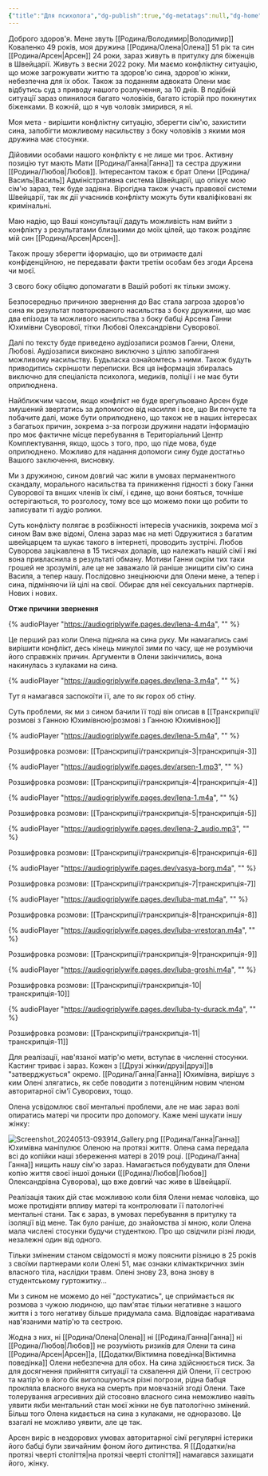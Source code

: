```yaml
---
{"title":"Для психолога","dg-publish":true,"dg-metatags":null,"dg-home":true,"permalink":"/dlya-psihologa/","tags":["gardenEntry"],"dgPassFrontmatter":true,"noteIcon":""}
---
```


Доброго здоров'я.
Мене звуть [[Родина/Володимир\|Володимир]] Коваленко 49 років, моя дружина [[Родина/Олена\|Олена]] 51 рік та син [[Родина/Арсен\|Арсен]]  24 роки, зараз живуть в притулку для біженців в Швейцарії.  Живуть з весни 2022 року. Ми маємо конфліктну ситуацію, що може загрожувати життю та здоров'ю сина, здоров'ю жінки, небезпечна для їх обох. Також за поданням адвоката Олени має відбутись суд з приводу нашого розлучення, за 10 днів.  В подібній ситуації зараз опинилося багато чоловіків, багато історій про покинутих  біженками.  В кожній, що я чув чоловік змирився, я ні.

Моя мета - вирішити конфліктну ситуацію, зберегти сім'ю, захистити сина, запобігти можливому насильству з боку чоловіків з якими моя дружина має стосунки. 

Дійовими особами нашого конфлікту є не лише ми троє. Активну позицію тут мають Мати [[Родина/Ганна\|Ганна]] та сестра дружини [[Родина/Любов\|Любов]]. Інтересантом  також є брат Олени [[Родина/Василь\|Василь]] Адміністративна система Швейцарії, що опікує мою сім'ю зараз, теж буде задіяна. Вірогідна також участь правової системи Швейцарії, так як дії учасників конфлікту можуть бути кваліфіковані як кримінальні. 

Маю надію, що Ваші консультації дадуть можливість нам вийти з конфлікту з результатами  близькими до моїх цілей, що також розділяє мій син [[Родина/Арсен\|Арсен]].

Також прошу зберегти іформацію, що ви отримаєте далі конфіденційною, не передавати факти третім особам без згоди Арсена чи моєї. 

З свого боку обіцяю допомагати в Вашій роботі як тільки зможу.

Безпосередньо причиною звернення до Вас стала загроза здоров'ю сина як результат повторюваного насильства з боку дружини, що має два епізоди та можливого насильства з боку бабці Арсена Ганни Юхимівни Суворової, тітки Любові Олександрівни Суворової. 

Далі по тексту буде приведено аудіозаписи розмов Ганни, Олени, Любові. Аудіозаписи виконано виключно з ціллю запобігання можливому насильству. Будьласка ознайомтесь з ними. Також будуть приводитись скріншоти переписки. Вся ця інформація збиралась виключно для спеціаліста психолога, медиків, поліції і не має бути оприлюднена.

Найближчим часом, якщо конфлікт не буде врегульовано Арсен буде змушений звертатись за допомогою від насилля і все, що Ви почуєте та побачите далі, може бути оприлюднено, що також не в наших інтересах з багатьох причин, зокрема з-за погрози дружини надати інформацію про моє фактичне місце перебування в Територіальний Центр Комплектування, якщо, щось з того, про, що піде мова, буде оприлюднено. Можливо для надання допомоги сину буде достатньо Вашого заключення, висновку. 

Ми з дружиною, сином довгий час жили в умовах перманентного скандалу, морального насильства та приниження гідності з боку Ганни Суворової та внших членів їх сімї, і  єдине, що вони бояться, точніше остерігаються, то розголосу, тому все що можемо поки що робити то записувати ті аудіо ролики.

Суть конфлікту полягає в розбіжності інтересів учасників, зокрема мої з сином Вам вже відомі, Олена зараз має на меті Одружитися з багатим швейцарцем та шукає такого в інтернеті, проводить зустрічі. Любов Суворова зацікавлена в 15 тисячах доларів, що належать нашій сімї і які вона привласнила в результаті обману. Мотиви Ганни окрім тих таки грошей не зрозумілі, але це не заважало їй раніше знищити сім'ю сина Василя, а тепер нашу. Послідовно знецінюючи для Олени мене, а тепер і сина, підміняючи їй цілі на свої. Обирає для неї  сексуальних партнерів. Нових і нових.

**Отже причини звернення**

{% audioPlayer "https://audiogriplywife.pages.dev/lena-4.m4a", "" %}

Це перший раз коли Олена підняла на сина руку. Ми намагались самі вирішити конфлікт, десь кінець минулої зими по часу, ще не розуміючи його справжніх причин. Аргументи в Олени закінчились, вона накинулась з кулаками на сина.

{% audioPlayer "https://audiogriplywife.pages.dev/lena-3.m4a", "" %}

Тут я намагався заспокоїти її, але то як горох об стіну.

Суть проблеми, як ми з сином бачили її тоді він описав в [[Транскрипції/розмові з Ганною Юхимівною\|розмові з Ганною Юхимівною]]


{% audioPlayer "https://audiogriplywife.pages.dev/lena-5.m4a", "" %}

Розшифровка розмови: [[Транскрипції/транскрипція-3\|транскрипція-3]]

{% audioPlayer "https://audiogriplywife.pages.dev/arsen-1.mp3", "" %}

Розшифровка розмови: [[Транскрипції/транскрипція-4\|транскрипція-4]]

{% audioPlayer "https://audiogriplywife.pages.dev/lena-1.m4a", "" %}

Розшифровка розмови: [[Транскрипції/транскрипція-5\|транскрипція-5]]

{% audioPlayer "https://audiogriplywife.pages.dev/lena-2_audio.mp3", "" %}

Розшифровка розмови: [[Транскрипції/транскрипція-6\|транскрипція-6]]

{% audioPlayer "https://audiogriplywife.pages.dev/vasya-borg.m4a", "" %}

Розшифровка розмови: [[Транскрипції/транскрипція-7\|транскрипція-7]]

{% audioPlayer "https://audiogriplywife.pages.dev/luba-mat.m4a", "" %}

Розшифровка розмови: [[Транскрипції/транскрипція-8\|транскрипція-8]]

{% audioPlayer "https://audiogriplywife.pages.dev/luba-vrestoran.m4a", "" %}

Розшифровка розмови: [[Транскрипції/транскрипція-9\|транскрипція-9]]

{% audioPlayer "https://audiogriplywife.pages.dev/luba-groshi.m4a", "" %}

Розшифровка розмови: [[Транскрипції/транскрипція-10\|транскрипція-10]]

{% audioPlayer "https://audiogriplywife.pages.dev/luba-ty-durack.m4a", "" %}

Розшифровка розмови: [[Транскрипції/транскрипція-11\|транскрипція-11]]

Для реалізації, нав'язаної матір'ю мети, вступає в численні стосунки.  Кастинг триває і зараз. Кожен з [[Друзі жінки/друзі\|друзі]]в "затверджується" окремо. [[Родина/Ганна\|Ганна]] Юхимівна, вирішує з ким Олені злягатись, як себе поводити з потенційним новим членом авторитарної сім'ї Суворових, тощо. 

Олена усвідомлює свої ментальні проблеми, але не має зараз волі опиратись матері чи просити про допомогу. Каже мені шукати іншу жінку:

![Screenshot_20240513-093914_Gallery.png](/img/user/Screenshot_20240513-093914_Gallery.png)
[[Родина/Ганна\|Ганна]] Юхимівна маніпулює Оленою на протязі життя. 
Олена сама передала всі до копійки наші збереження матері в 2019 році. [[Родина/Ганна\|Ганна]] нищить нашу сім'ю зараз. Намагається побудувати для Олени  копію життя своєї іншої доньки ([[Родина/Любов\|Любов]] Олександрівна Суворова), що вже довгий час живе в Швейцарії.


Реалізація таких дій стає можливою коли біля Олени немає чоловіка, що може протидіяти впливу матері та контролювати її патологічні ментальні стани. Так є зараз, в умовах перебування в притулку та ізоляції від мене. Так було раніше, до знайомства зі мною, коли Олена мала числені стосунки будучи студенткою. Про що свідчили різні люди, незалежні один від одного. 

Тільки зміненим станом свідомості я можу пояснити різницю в 25 років з своїми партнерами коли Олені 51, має ознаки клімакткричних змін власного тіла, наслідки травм. Олені знову 23, вона знову в студентському гуртожитку... 

Ми з сином не можемо до неї "достукатись", це сприймається як розмова з чужою людиною, що пам'ятає тільки негативне з нашого життя і з того негативу більше придумала сама. Відповідає наративама нав'язаними матір'ю та сестрою.

Жодна з них, ні [[Родина/Олена\|Олена]] ні [[Родина/Ганна\|Ганна]] ні [[Родина/Любов\|Любов]] не розуміють ризиків для Олени та сина [[Родина/Арсен\|Арсен]]а, [[Додатки/Віктимна поведінка\|Віктимна поведінка]] Олени небезпечна для обох.  На сина здійснюється тиск. За для досягнення прийняття ситуації та схвалення дій Олени, її сестрою та матір'ю в його бік виголошуються різні погрози, рідна бабця прокляла власного внука на смерть при мовчазній згоді Олени. Таке толерування агресивних дій стосовно власного сина неможливо навіть уявити якби ментальний стан моєї жінки не був патологічно змінений. Більш того Олена кидається на сина з кулаками, не одноразово. Це взагалі не можливо уявити, але це так.

Арсен виріс в нездорових умовах авторитарної сімї регулярні істерики його бабці були звичайним фоном його дитинства. Я  [[Додатки/на протязі чверті століття\|на протязі чверті століття]]  намагався захищати його, жінку. 